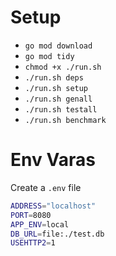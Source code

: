 # Setup

- `go mod download`
- `go mod tidy`
- `chmod +x ./run.sh`
- `./run.sh deps`
- `./run.sh setup`
- `./run.sh genall`
- `./run.sh testall`
- `./run.sh benchmark`

# Env Varas

Create a `.env` file
```sh
ADDRESS="localhost"
PORT=8080
APP_ENV=local
DB_URL=file:./test.db
USEHTTP2=1
```
